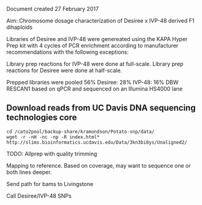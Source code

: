 Document created 27 February 2017

Aim: Chromosome dosage characterization of Desiree x IVP-48 derived F1 dihaploids

Libraries of Desiree and IVP-48 were genereated using the KAPA Hyper Prep kit with 4 cycles of PCR enrichment according to manufacturer recommendations
with the following exceptions:

Library prep reactions for IVP-48 were done at full-scale.
Library prep reactions for Desiree were done at half-scale.

Prepped libraries were pooled 56% Desiree: 28% IVP-48: 16% DBW RESCAN1 based on qPCR and sequenced on an Illumina HS4000 lane  

## Download reads from UC Davis DNA sequencing technologies core

```
cd /cato2pool/backup-share/kramundson/Potato-snp/data/
wget -r -nH -nc -np -R index.html* http://slims.bioinformatics.ucdavis.edu/Data/3kn3bi8ys/Unaligned2/
```

TODO:
Allprep with quality trimming

Mapping to reference. Based on coverage, may want to sequence one or both lines deeper.

Send path for bams to Livingstone

Call Desiree/IVP-48 SNPs
